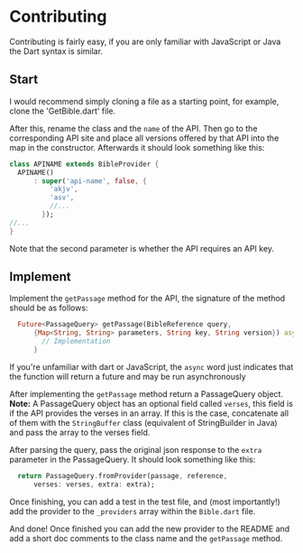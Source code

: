 # Contributing

Contributing is fairly easy, if you are only familiar with JavaScript or Java the Dart syntax is similar.

## Start

I would recommend simply cloning a file as a starting point, for example, clone the 'GetBible.dart' file.

After this, rename the class and the `name` of the API. Then go to the corresponding API site and place
all versions offered by that API into the map in the constructor. Afterwards it should look
something like this:

```dart
class APINAME extends BibleProvider {
  APINAME()
      : super('api-name', false, { 
          'akjv',
          'asv',
		  //...
        });
//...
}
```
Note that the second parameter is whether the API requires an API key.

## Implement

Implement the `getPassage` method for the API, the signature
of the method should be as follows:
```dart
  Future<PassageQuery> getPassage(BibleReference query,
      {Map<String, String> parameters, String key, String version}) async {
        // Implementation
      }
```

If you're unfamiliar with dart or JavaScript, the `async` word just indicates
that the function will return a future and may be run asynchronously

After implementing the `getPassage` method return a PassageQuery object.
**Note:** A PassageQuery object has an optional field called `verses`, this
field is if the API provides the verses in an array. If this is the case,
concatenate all of them with the `StringBuffer` class (equivalent of StringBuilder
in Java) and pass the array to the verses field. 

After parsing the query, pass the original json response to the `extra` parameter
in the PassageQuery. It should look something like this: 
```dart
  return PassageQuery.fromProvider(passage, reference,
      verses: verses, extra: extra);
```

Once finishing, you can add a test in the test file, and (most importantly!) add the provider
to the `_providers` array within the `Bible.dart` file.

And done! Once finished you can add the new provider to the README and add a short doc comments
to the class name and the `getPassage` method.
